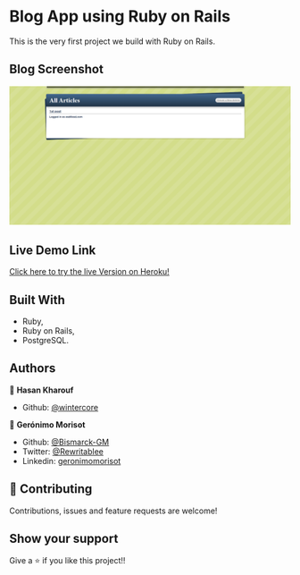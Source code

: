 # Blog App using Ruby on Rails

This is the very first project we build with Ruby on Rails.

## Blog Screenshot

![](screenshot.png)

## Live Demo Link

[Click here to try the live Version on Heroku!](https://naked-ruby-blog.herokuapp.com/)

## Built With

- Ruby,
- Ruby on Rails,
- PostgreSQL.


## Authors

👤 **Hasan Kharouf**

- Github: [@wintercore](https://github.com/wintercore)


👤 **Gerónimo Morisot**

- Github: [@Bismarck-GM](https://github.com/Bismarck-GM)
- Twitter: [@Rewritablee](https://twitter.com/Rewritablee)
- Linkedin: [geronimomorisot](https://linkedin.com/in/geronimomorisot)

## 🤝 Contributing

Contributions, issues and feature requests are welcome!

## Show your support

Give a ⭐️ if you like this project!!
